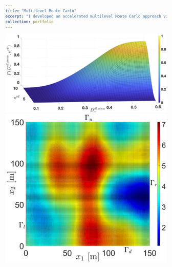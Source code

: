```yaml
---
title: "Multilevel Monte Carlo"
excerpt: "I developed an accelerated multilevel Monte Carlo approach via stratification/Latin hypercube sampling for the estimation of cumulative distribution functions.<br/><img src='/images/lnK.png'>"
collection: portfolio
---
```


<img src='/images/smooth.png'> <br/><img src='/images/lnK.png'>


